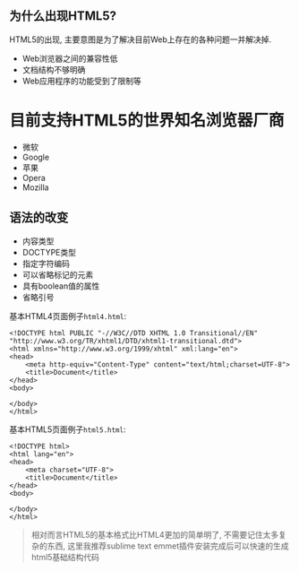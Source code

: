 ## 为什么出现HTML5?
HTML5的出现, 主要意图是为了解决目前Web上存在的各种问题一并解决掉.  
* Web浏览器之间的兼容性低
* 文档结构不够明确
* Web应用程序的功能受到了限制等

# 目前支持HTML5的世界知名浏览器厂商
* 微软
* Google
* 苹果
* Opera
* Mozilla

## 语法的改变
* 内容类型
* DOCTYPE类型
* 指定字符编码
* 可以省略标记的元素
* 具有boolean值的属性
* 省略引号

基本HTML4页面例子`html4.html`:

    <!DOCTYPE html PUBLIC "-//W3C//DTD XHTML 1.0 Transitional//EN" "http://www.w3.org/TR/xhtml1/DTD/xhtml1-transitional.dtd">
    <html xmlns="http://www.w3.org/1999/xhtml" xml:lang="en">
    <head>
        <meta http-equiv="Content-Type" content="text/html;charset=UTF-8">
        <title>Document</title>
    </head>
    <body>

    </body>
    </html>

基本HTML5页面例子`html5.html`:

    <!DOCTYPE html>
    <html lang="en">
    <head>
        <meta charset="UTF-8">
        <title>Document</title>
    </head>
    <body>

    </body>
    </html>

>相对而言HTML5的基本格式比HTML4更加的简单明了, 不需要记住太多复杂的东西, 这里我推荐sublime text emmet插件安装完成后可以快速的生成html5基础结构代码
